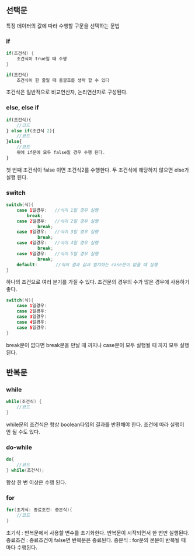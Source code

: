 ## 선택문

특정 데이터의 값에 따라 수행할 구문을 선택하는 문법

### if

```java
if(조건식) {
	조건식이 true일 때 수행
}
```

```jsx
if(조건식)
	조건식이 한 줄일 때 중괄호를 생략 할 수 있다
```

조건식은 일반적으로 비교연산자, 논리연산자로 구성된다.

### else, else if

```jsx
if(조건식){
	//코드
} else if(조건식 2){
	//코드
}else{
	//코드
	위에 if문에 모두 false일 경우 수행 된다.
}
```

첫 번째 조건식이 false 이면 조건식2를 수행한다. 두 조건식에 해당하지 않으면 else가 실행 된다.

### switch

```java
switch(식){
	case 1일경우:   //식이 1일 경우 실행
		break;
	case 2일경우:   //식이 2일 경우 실행
			break;
	case 3일경우:   //식이 3일 경우 실행
			break;
	case 4일경우:   //식이 4일 경우 실행
			break;
	case 5일경우:   //식이 5일 경우 실행
			break;
	default:       //식의 결과 값과 일치하는 case문이 없을 때 실행
}
```

하나의 조건으로 여러 분기를 가질 수 있다. 조건문의 경우의 수가 많은 경우에 사용하기 좋다.

```java
switch(식){
	case 1일경우:
	case 2일경우:
	case 3일경우:
	case 4일경우:
	case 5일경우:
}
```

break문이 없다면 break문을 만날 때 까지나 case문이 모두 실행될 때 까지 모두 실행된다.

## 반복문

### while

```java
while(조건식) {
	//코드
}
```

while문의 조건식은 항상 boolean타입의 결과를 반환해야 한다. 조건에 따라 실행이 안 될 수도 있다.

### do-while

```java
do{
	//코드
} while(조건식);
```

항상 한 번 이상은 수행 된다. 

### for

```java
for(초기식: 종료조건: 증분식){
	//코드
}
```

초기식 : 반복문에서 사용할 변수를 초기화한다. 반복문이 시작되면서 한 번만 실행된다.
종료조건 : 종료조건이 false면 반복문은 종료된다.
증분식 : for문의 본문이 반복될 때 마다 수행된다.
